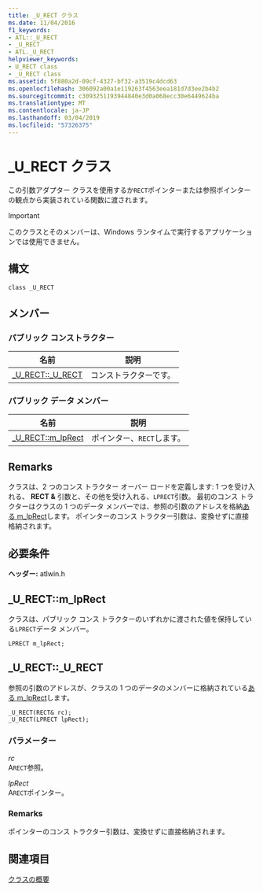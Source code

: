 ```yaml
---
title: _U_RECT クラス
ms.date: 11/04/2016
f1_keywords:
- ATL::_U_RECT
- _U_RECT
- ATL._U_RECT
helpviewer_keywords:
- U_RECT class
- _U_RECT class
ms.assetid: 5f880a2d-09cf-4327-bf32-a3519c4dcd63
ms.openlocfilehash: 306092a00a1e119263f4563eea181d7d3ee2b4b2
ms.sourcegitcommit: c3093251193944840e3d0a068ecc30e6449624ba
ms.translationtype: MT
ms.contentlocale: ja-JP
ms.lasthandoff: 03/04/2019
ms.locfileid: "57326375"
---
```

# <a name="urect-class"></a>_U_RECT クラス

この引数アダプター クラスを使用するか`RECT`ポインターまたは参照ポインターの観点から実装されている関数に渡されます。

> [!IMPORTANT]
>  このクラスとそのメンバーは、Windows ランタイムで実行するアプリケーションでは使用できません。

## <a name="syntax"></a>構文

```
class _U_RECT
```

## <a name="members"></a>メンバー

### <a name="public-constructors"></a>パブリック コンストラクター

|名前|説明|
|----------|-----------------|
|[_U_RECT::_U_RECT](#_u_rect___u_rect)|コンストラクターです。|

### <a name="public-data-members"></a>パブリック データ メンバー

|名前|説明|
|----------|-----------------|
|[_U_RECT::m_lpRect](#_u_rect__m_lprect)|ポインター、`RECT`します。|

## <a name="remarks"></a>Remarks

クラスは、2 つのコンス トラクター オーバー ロードを定義します: 1 つを受け入れる、 **RECT &** 引数と、その他を受け入れる、`LPRECT`引数。 最初のコンス トラクターはクラスの 1 つのデータ メンバーでは、参照の引数のアドレスを格納[ある m_lpRect](#_u_rect__m_lprect)します。 ポインターのコンス トラクター引数は、変換せずに直接格納されます。

## <a name="requirements"></a>必要条件

**ヘッダー:** atlwin.h

##  <a name="_u_rect__m_lprect"></a>  _U_RECT::m_lpRect

クラスは、パブリック コンス トラクターのいずれかに渡された値を保持している`LPRECT`データ メンバー。

```
LPRECT m_lpRect;
```

##  <a name="_u_rect___u_rect"></a>  _U_RECT::_U_RECT

参照の引数のアドレスが、クラスの 1 つのデータのメンバーに格納されている[ある m_lpRect](#_u_rect__m_lprect)します。

```
_U_RECT(RECT& rc);
_U_RECT(LPRECT lpRect);
```

### <a name="parameters"></a>パラメーター

*rc*<br/>
A`RECT`参照。

*lpRect*<br/>
A`RECT`ポインター。

### <a name="remarks"></a>Remarks

ポインターのコンス トラクター引数は、変換せずに直接格納されます。

## <a name="see-also"></a>関連項目

[クラスの概要](../../atl/atl-class-overview.md)
